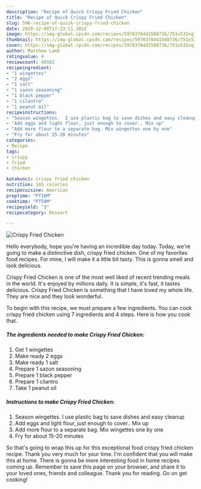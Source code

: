 ```yaml
---
description: "Recipe of Quick Crispy Fried Chicken"
title: "Recipe of Quick Crispy Fried Chicken"
slug: 596-recipe-of-quick-crispy-fried-chicken
date: 2020-12-08T17:23:11.381Z
image: https://img-global.cpcdn.com/recipes/5978378441588736/751x532cq70/crispy-fried-chicken-recipe-main-photo.jpg
thumbnail: https://img-global.cpcdn.com/recipes/5978378441588736/751x532cq70/crispy-fried-chicken-recipe-main-photo.jpg
cover: https://img-global.cpcdn.com/recipes/5978378441588736/751x532cq70/crispy-fried-chicken-recipe-main-photo.jpg
author: Matthew Lamb
ratingvalue: 4
reviewcount: 40102
recipeingredient:
- "1 wingettes"
- "2 eggs"
- "1 salt"
- "1 sazon seasoning"
- "1 black pepper"
- "1 cilantro"
- "1 peanut oil"
recipeinstructions:
- "Season wingettes.  I use plastic bag to save dishes and easy cleanup"
- "Add eggs and light flour, just enough to cover.. Mix up"
- "Add more flour to a separate bag. Mix wingettes one by one"
- "Fry for about 15-20 minutes"
categories:
- Recipe
tags:
- crispy
- fried
- chicken

katakunci: crispy fried chicken 
nutrition: 165 calories
recipecuisine: American
preptime: "PT16M"
cooktime: "PT59M"
recipeyield: "3"
recipecategory: Dessert

---
```



![Crispy Fried Chicken](https://img-global.cpcdn.com/recipes/5978378441588736/751x532cq70/crispy-fried-chicken-recipe-main-photo.jpg)

Hello everybody, hope you're having an incredible day today. Today, we're going to make a distinctive dish, crispy fried chicken. One of my favorites food recipes. For mine, I will make it a little bit tasty. This is gonna smell and look delicious.

Crispy Fried Chicken is one of the most well liked of recent trending meals in the world. It's enjoyed by millions daily. It is simple, it's fast, it tastes delicious. Crispy Fried Chicken is something that I have loved my whole life. They are nice and they look wonderful.




To begin with this recipe, we must prepare a few ingredients. You can cook crispy fried chicken using 7 ingredients and 4 steps. Here is how you cook that.

<!--inarticleads1-->

##### The ingredients needed to make Crispy Fried Chicken:

1. Get 1 wingettes
1. Make ready 2 eggs
1. Make ready 1 salt
1. Prepare 1 sazon seasoning
1. Prepare 1 black pepper
1. Prepare 1 cilantro
1. Take 1 peanut oil




<!--inarticleads2-->

##### Instructions to make Crispy Fried Chicken:

1. Season wingettes.  I use plastic bag to save dishes and easy cleanup
1. Add eggs and light flour, just enough to cover.. Mix up
1. Add more flour to a separate bag. Mix wingettes one by one
1. Fry for about 15-20 minutes




So that's going to wrap this up for this exceptional food crispy fried chicken recipe. Thank you very much for your time. I'm confident that you will make this at home. There is gonna be more interesting food in home recipes coming up. Remember to save this page on your browser, and share it to your loved ones, friends and colleague. Thank you for reading. Go on get cooking!
